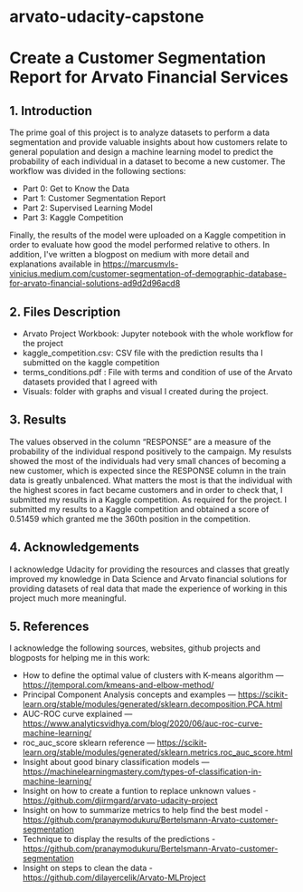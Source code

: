 # arvato-udacity-capstone
# Create a Customer Segmentation Report for Arvato Financial Services
## 1. Introduction
The prime goal of this project is to analyze datasets to perform a data segmentation and provide valuable insights about how customers relate to general population and design a machine learning model to predict the probability of each individual in a dataset to become a new customer.
The workflow was divided in the following sections:
- Part 0: Get to Know the Data
- Part 1: Customer Segmentation Report
- Part 2: Supervised Learning Model
- Part 3: Kaggle Competition

Finally, the results of the model were uploaded on a Kaggle competition in order to evaluate how good the model performed relative to others.
In addition, I've written a blogpost on medium with more detail and explanations available in https://marcusmvls-vinicius.medium.com/customer-segmentation-of-demographic-database-for-arvato-financial-solutions-ad9d2d96acd8

## 2. Files Description
- Arvato Project Workbook: Jupyter notebook with the whole workflow for the project
- kaggle_competition.csv: CSV file with the prediction results tha I submitted on the kaggle competition
- terms_conditions.pdf : File with terms and condition of use of the Arvato datasets provided that I agreed with
- Visuals: folder with graphs and visual I created during the project.

## 3. Results
The values observed in the column “RESPONSE” are a measure of the probability of the individual respond positively to the campaign. My resulsts showed the most of the individuals had very small chances of becoming a new customer, which is expected since the RESPONSE column in the train data is greatly unbalenced. What matters the most is that the individual with the highest scores in fact became customers and in order to check that, I submitted my results in a Kaggle competition.
As required for the project. I submitted my results to a Kaggle competition and obtained a score of 0.51459 which granted me the 360th position in the competition.

## 4. Acknowledgements
I acknowledge Udacity for providing the resources and classes that greatly improved my knowledge in Data Science and Arvato financial solutions for providing datasets of real data that made the experience of working in this project much more meaningful.
## 5. References
I acknowledge the following sources, websites, github projects and blogposts for helping me in this work:
- How to define the optimal value of clusters with K-means algorithm — https://jtemporal.com/kmeans-and-elbow-method/
- Principal Component Analysis concepts and examples — https://scikit-learn.org/stable/modules/generated/sklearn.decomposition.PCA.html
- AUC-ROC curve explained — https://www.analyticsvidhya.com/blog/2020/06/auc-roc-curve-machine-learning/
- roc_auc_score sklearn reference — https://scikit-learn.org/stable/modules/generated/sklearn.metrics.roc_auc_score.html
- Insight about good binary classification models — https://machinelearningmastery.com/types-of-classification-in-machine-learning/
- Insight on how to create a funtion to replace unknown values - https://github.com/djirmgard/arvato-udacity-project
- Insight on how to summarize metrics to help find the best model - https://github.com/pranaymodukuru/Bertelsmann-Arvato-customer-segmentation
- Technique to display the results of the predictions - https://github.com/pranaymodukuru/Bertelsmann-Arvato-customer-segmentation
- Insight on steps to clean the data - https://github.com/dilayercelik/Arvato-MLProject
